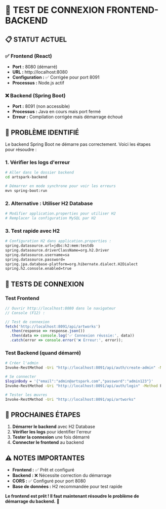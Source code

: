 # 🚀 TEST DE CONNEXION FRONTEND-BACKEND

## 📋 **STATUT ACTUEL**

### ✅ **Frontend (React)**
- **Port :** 8080 (démarré)
- **URL :** http://localhost:8080
- **Configuration :** ✅ Corrigée pour port 8091
- **Processus :** Node.js actif

### ❌ **Backend (Spring Boot)**
- **Port :** 8091 (non accessible)
- **Processus :** Java en cours mais port fermé
- **Erreur :** Compilation corrigée mais démarrage échoué

## 🔧 **PROBLÈME IDENTIFIÉ**

Le backend Spring Boot ne démarre pas correctement. Voici les étapes pour résoudre :

### **1. Vérifier les logs d'erreur**
```bash
# Aller dans le dossier backend
cd artspark-backend

# Démarrer en mode synchrone pour voir les erreurs
mvn spring-boot:run
```

### **2. Alternative : Utiliser H2 Database**
```bash
# Modifier application.properties pour utiliser H2
# Remplacer la configuration MySQL par H2
```

### **3. Test rapide avec H2**
```bash
# Configuration H2 dans application.properties :
spring.datasource.url=jdbc:h2:mem:testdb
spring.datasource.driverClassName=org.h2.Driver
spring.datasource.username=sa
spring.datasource.password=
spring.jpa.database-platform=org.hibernate.dialect.H2Dialect
spring.h2.console.enabled=true
```

## 🧪 **TESTS DE CONNEXION**

### **Test Frontend**
```javascript
// Ouvrir http://localhost:8080 dans le navigateur
// Console (F12) :

// Test de connexion
fetch('http://localhost:8091/api/artworks')
  .then(response => response.json())
  .then(data => console.log('✅ Connexion réussie:', data))
  .catch(error => console.error('❌ Erreur:', error));
```

### **Test Backend (quand démarré)**
```bash
# Créer l'admin
Invoke-RestMethod -Uri "http://localhost:8091/api/auth/create-admin" -Method POST

# Se connecter
$loginBody = '{"email":"admin@artspark.com","password":"admin123"}'
Invoke-RestMethod -Uri "http://localhost:8091/api/auth/login" -Method POST -ContentType "application/json" -Body $loginBody

# Tester les œuvres
Invoke-RestMethod -Uri "http://localhost:8091/api/artworks"
```

## 🔄 **PROCHAINES ÉTAPES**

1. **Démarrer le backend** avec H2 Database
2. **Vérifier les logs** pour identifier l'erreur
3. **Tester la connexion** une fois démarré
4. **Connecter le frontend** au backend

## ⚠️ **NOTES IMPORTANTES**

- **Frontend :** ✅ Prêt et configuré
- **Backend :** ❌ Nécessite correction du démarrage
- **CORS :** ✅ Configuré pour port 8080
- **Base de données :** H2 recommandée pour test rapide

**Le frontend est prêt ! Il faut maintenant résoudre le problème de démarrage du backend.** 🔧
